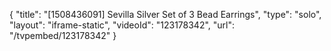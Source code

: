 {
    "title": "[1508436091] Sevilla Silver Set of 3 Bead Earrings",
    "type": "solo",
    "layout": "iframe-static",
    "videoId": "123178342",
    "url": "\/tvpembed\/123178342"
}